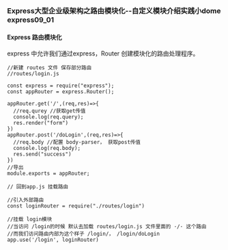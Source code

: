 ### Express大型企业级架构之路由模块化--自定义模块介绍实践小dome  express09_01

#### Express 路由模块化

express 中允许我们通过express，Router 创建模块化的路由处理程序。

```
//新建 routes 文件 保存部分路由
//routes/login.js

const express = require("express");
const appRouter = express.Router();

appRouter.get('/',(req,res)=>{
  //req.qurey //获取get传值
  console.log(req.query);
  res.render("form")
})
appRouter.post('/doLogin',(req,res)=>{
  //req.body //配置 body-parser， 获取post传值 
  console.log(req.body);
  res.send("success")
})
//导出
module.exports = appRouter;

// 回到app.js 挂载路由

//引入外部路由 
const loginRouter = require("./routes/login")

//挂载 login模块 
//当访问 /login的时候 默认去加载 routes/login.js 文件里面的 ·/· 这个路由
//而我们访问路由内部为这个样子 /login/， /login/doLogin
app.use('/login', loginRouter)

```